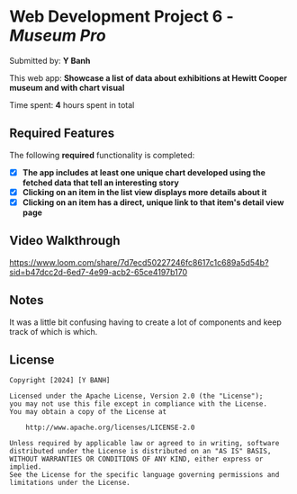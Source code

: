 # Web Development Project 6 - *Museum Pro*

Submitted by: **Y Banh**

This web app: **Showcase a list of data about exhibitions at Hewitt Cooper museum and with chart visual**

Time spent: **4** hours spent in total

## Required Features

The following **required** functionality is completed:

- [x] **The app includes at least one unique chart developed using the fetched data that tell an interesting story**
- [x] **Clicking on an item in the list view displays more details about it**
- [x] **Clicking on an item has a direct, unique link to that item's detail view page**

## Video Walkthrough

https://www.loom.com/share/7d7ecd50227246fc8617c1c689a5d54b?sid=b47dcc2d-6ed7-4e99-acb2-65ce4197b170

## Notes

It was a little bit confusing having to create a lot of components and keep track of which is which.

## License

    Copyright [2024] [Y BANH]

    Licensed under the Apache License, Version 2.0 (the "License");
    you may not use this file except in compliance with the License.
    You may obtain a copy of the License at

        http://www.apache.org/licenses/LICENSE-2.0

    Unless required by applicable law or agreed to in writing, software
    distributed under the License is distributed on an "AS IS" BASIS,
    WITHOUT WARRANTIES OR CONDITIONS OF ANY KIND, either express or implied.
    See the License for the specific language governing permissions and
    limitations under the License.
